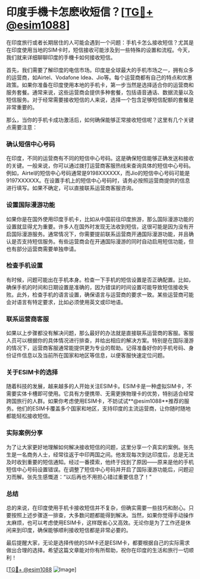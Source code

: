 # 印度手機卡怎麽收短信？[[TG💪+ @esim1088](https://t.me/s/esim1088)]

在印度旅行或者长期居住的人可能会遇到一个问题：手机卡怎么接收短信？尤其是在印度使用当地的SIM卡时，短信接收可能涉及到一些特殊的设置和流程。今天，我们就来详细聊聊印度的手機卡如何接收短信。

首先，我们需要了解印度的电信市场。印度是全球最大的手机市场之一，拥有众多的运营商，如Airtel、Vodafone Idea、Jio等。每个运营商都有自己的特点和优惠政策。如果你准备在印度使用本地的手机卡，第一步当然是选择适合你的运营商和服务套餐。通常来说，这些运营商会提供多种套餐，包括语音通话、数据流量以及短信服务。对于经常需要接收短信的人来说，选择一个包含足够短信配额的套餐是非常重要的。

那么，当你的手机卡成功激活后，如何确保能够正常接收短信呢？这里有几个关键点需要注意：

### 确认短信中心号码

在印度，不同的运营商有不同的短信中心号码。这是确保短信能够正确发送和接收的关键。一般来说，你可以通过拨打运营商客服热线来查询具体的短信中心号码。例如，Airtel的短信中心号码通常是9198XXXXXX，而Jio的短信中心号码可能是9197XXXXXX。在设置手机上的短信中心号码时，请务必按照运营商提供的信息进行填写。如果不确定，可以直接联系运营商客服咨询。

### 设置国际漫游功能

如果你是在国外使用印度手机卡，比如从中国前往印度旅游，那么国际漫游功能的设置就显得尤为重要。许多人在国外时发现无法收到短信，这很可能是因为没有开启国际漫游服务。通常情况下，你需要提前联系运营商开通国际漫游功能，并且确认是否支持短信服务。有些运营商会在开通国际漫游的同时自动启用短信功能，但也有部分运营商需要单独申请。

### 检查手机设置

有时候，问题可能出在手机本身。检查一下手机的短信设置是否正确配置。比如，确保手机的时间和日期设置是准确的，因为错误的时间设置可能导致短信接收失败。此外，检查手机的语言设置，确保语言与运营商的要求一致。某些运营商可能会对语言有特定要求，比如必须使用英文或印地语。

### 联系运营商客服

如果以上步骤都没有解决问题，那么最好的办法就是直接联系运营商的客服。客服人员可以根据你的具体情况进行排查，并给出相应的解决方案。特别是在国际漫游的情况下，运营商客服通常能提供更为专业的帮助。记得准备好你的手机号码、身份证件信息以及当前所在国家和地区等信息，以便客服快速定位问题。

### 关于ESIM卡的选择

随着科技的发展，越来越多的人开始关注ESIM卡。ESIM卡是一种虚拟SIM卡，不需要实体卡槽即可使用。它具有方便携带、无需更换物理卡的优势，特别适合经常跨国旅行的人群。如果你考虑使用ESIM卡，不妨试试**@esim1088**推荐的服务。他们的ESIM卡覆盖多个国家和地区，支持印度的主流运营商，让你随时随地都能轻松接收短信。

### 实际案例分享

为了让大家更好地理解如何解决接收短信的问题，这里分享一个真实的案例。张先生是一名商务人士，经常往返于中印两国之间。他发现每次到达印度后，总是无法及时收到重要的短信通知。经过一番摸索，他终于找到了原因——原来是他的手机短信中心号码设置错误。在调整了短信中心号码并开启了国际漫游功能后，问题迎刃而解。张先生感慨道：“以后再也不用担心错过重要信息了！”

### 总结

总的来说，在印度使用手机卡接收短信并不复杂，但确实需要一些技巧和耐心。只要按照上述步骤逐一排查，大多数问题都能得到解决。当然，如果你觉得手动操作太麻烦，也可以考虑使用ESIM卡，这样既省心又高效。无论你是为了工作还是休闲来到印度，确保能够顺利接收短信都是非常必要的。

最后提醒大家，无论是选择传统的SIM卡还是ESIM卡，都要根据自己的实际需求做出合理的选择。希望这篇文章能对你有所帮助，祝你在印度的生活和旅行一切顺利！

[[TG💪+ @esim1088](https://t.me/s/esim1088) ![Image](https://i.postimg.cc/4NQfJmqS/Snipaste-2025-05-13-00-14-12.png)]